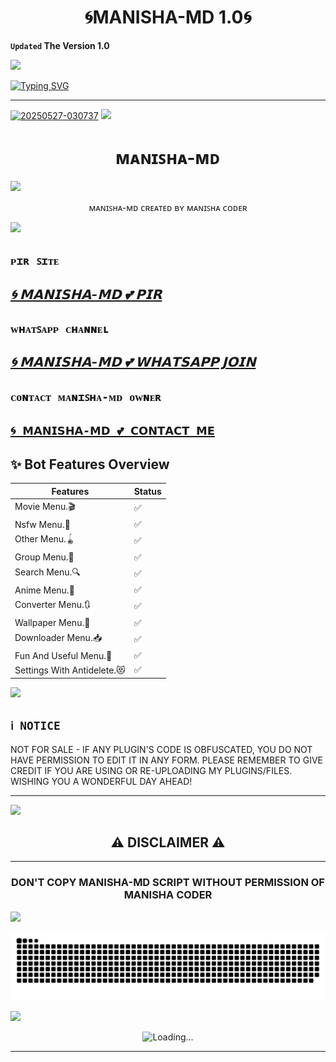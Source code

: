 <p align="center">
  <h1 align="center">🌀MANISHA-MD 1.0🌀</h1>
</p>

**`Updated` The Version 1.0**


<a><img src='https://i.imgur.com/LyHic3i.gif'/></a>


  <a href="https://git.io/typing-svg"> 
    <img src="https://readme-typing-svg.herokuapp.com?font=Ribeye&size=50&pause=1000&color=FF00FF&center=true&width=910&height=100&lines=MANISHA-MD;ᴍᴜʟᴛɪ+ᴅᴇᴠɪᴄᴇ+ᴡʜᴀᴛꜱᴀᴘᴘ+ʙᴏᴛ;ᴄʀᴇᴀᴛᴇᴅ+ʙʏ+ᴍᴀɴɪꜱʜᴀ+ᴄᴏᴅᴇʀ" alt="Typing SVG" />
  </a> 
</div> 



---
<a href="https://ibb.co/Sw05f9wt"><img src="https://i.ibb.co/N2ptTH29/20250527-030737.png" alt="20250527-030737" border="0"></a> 
<a><img src='https://i.imgur.com/LyHic3i.gif'/></a>
<h1 align="center"> ᴍᴀɴɪꜱʜᴀ-ᴍᴅ </h1> 
<a><img src='https://i.imgur.com/LyHic3i.gif'/></a>
<p align="center">ᴍᴀɴɪꜱʜᴀ-ᴍᴅ ᴄʀᴇᴀᴛᴇᴅ ʙʏ ᴍᴀɴɪꜱʜᴀ ᴄᴏᴅᴇʀ</p>
<a><img src='https://i.imgur.com/LyHic3i.gif'/></a>

## `ᴘɪʀ ꜱɪᴛᴇ`
## [*🌀 𝗠𝗔𝗡𝗜𝗦𝗛𝗔-𝗠𝗗 💕 𝗣𝗜𝗥*](https://pir-0d5p.onrender.com/)

## `ᴡʜᴀᴛꜱᴀᴘᴘ ᴄʜᴀɴɴᴇʟ`
## [*🌀 𝗠𝗔𝗡𝗜𝗦𝗛𝗔-𝗠𝗗 💕 𝗪𝗛𝗔𝗧𝗦𝗔𝗣𝗣 𝗝𝗢𝗜𝗡*](https://whatsapp.com/channel/0029VbAdMtMGk1G1R9Yg2L3x)

## `ᴄᴏɴᴛᴀᴄᴛ ᴍᴀɴɪꜱʜᴀ-ᴍᴅ ᴏᴡɴᴇʀ`
## [`🌀 𝗠𝗔𝗡𝗜𝗦𝗛𝗔-𝗠𝗗 💕 𝗖𝗢𝗡𝗧𝗔𝗖𝗧 𝗠𝗘`](http://wa.me/+94721551183?text=HI+MANISHA-MD+I+NEED+YOUR+HELP😒)


## ✨ Bot Features Overview

| Features              | Status |
|----------------------|--------|
| Movie Menu.🎬      | ✅     |
| Nsfw Menu.🔞      | ✅     |
| Other Menu.🪀      | ✅     |
| Group Menu.👥       | ✅     |
| Search Menu.🔍      | ✅     |
| Anime Menu.💫       | ✅     |
| Converter Menu.🔃      | ✅     |
| Wallpaper Menu.🌌              | ✅     |
| Downloader Menu.📥              | ✅     |
| Fun And Useful Menu.🥳              | ✅     |
| Settings With Antidelete.😻              | ✅     |


<a><img src='https://i.imgur.com/LyHic3i.gif'/></a>
## `ℹ️ NOTICE`
 NOT FOR SALE - IF ANY PLUGIN'S CODE IS OBFUSCATED, YOU DO NOT HAVE PERMISSION TO EDIT IT IN ANY FORM. PLEASE REMEMBER TO GIVE CREDIT IF YOU ARE USING OR RE-UPLOADING MY PLUGINS/FILES. WISHING YOU A WONDERFUL DAY AHEAD!</p>
  
---
<a><img src='https://i.imgur.com/LyHic3i.gif'/></a>
 <br>
<h2 align="center"> ⚠️ DISCLAIMER ⚠️
 </h2>
 
 ---

<h3 align="center"> DON'T COPY MANISHA-MD SCRIPT WITHOUT PERMISSION OF MANISHA CODER
</h3>

<a><img src='https://i.imgur.com/LyHic3i.gif'/></a>
</details>
<p align="center">
<img src="https://github.com/Platane/snk/raw/output/github-contribution-grid-snake.svg" alt="nz" width="700"/>
</p>
<a><img src='https://i.imgur.com/LyHic3i.gif'/></a> 

<p align="center">
<img src="https://files.catbox.moe/vxv1r3.gif" alt="Loading..." width="520"/>
<p align="center">

---
